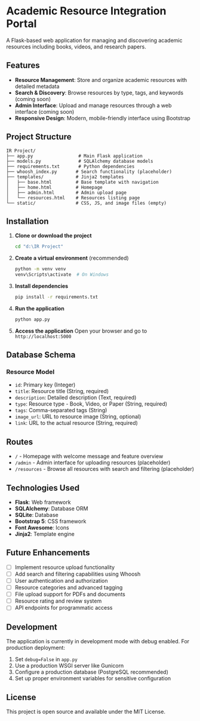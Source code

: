 # Academic Resource Integration Portal

A Flask-based web application for managing and discovering academic resources including books, videos, and research papers.

## Features

- **Resource Management**: Store and organize academic resources with detailed metadata
- **Search & Discovery**: Browse resources by type, tags, and keywords (coming soon)
- **Admin Interface**: Upload and manage resources through a web interface (coming soon)
- **Responsive Design**: Modern, mobile-friendly interface using Bootstrap

## Project Structure

```
IR Project/
├── app.py                 # Main Flask application
├── models.py              # SQLAlchemy database models
├── requirements.txt       # Python dependencies
├── whoosh_index.py       # Search functionality (placeholder)
├── templates/            # Jinja2 templates
│   ├── base.html         # Base template with navigation
│   ├── home.html         # Homepage
│   ├── admin.html        # Admin upload page
│   └── resources.html    # Resources listing page
└── static/               # CSS, JS, and image files (empty)
```

## Installation

1. **Clone or download the project**
   ```bash
   cd "d:\IR Project"
   ```

2. **Create a virtual environment** (recommended)
   ```bash
   python -m venv venv
   venv\Scripts\activate  # On Windows
   ```

3. **Install dependencies**
   ```bash
   pip install -r requirements.txt
   ```

4. **Run the application**
   ```bash
   python app.py
   ```

5. **Access the application**
   Open your browser and go to `http://localhost:5000`

## Database Schema

### Resource Model
- `id`: Primary key (Integer)
- `title`: Resource title (String, required)
- `description`: Detailed description (Text, required)
- `type`: Resource type - Book, Video, or Paper (String, required)
- `tags`: Comma-separated tags (String)
- `image_url`: URL to resource image (String, optional)
- `link`: URL to the actual resource (String, required)

## Routes

- `/` - Homepage with welcome message and feature overview
- `/admin` - Admin interface for uploading resources (placeholder)
- `/resources` - Browse all resources with search and filtering (placeholder)

## Technologies Used

- **Flask**: Web framework
- **SQLAlchemy**: Database ORM
- **SQLite**: Database
- **Bootstrap 5**: CSS framework
- **Font Awesome**: Icons
- **Jinja2**: Template engine

## Future Enhancements

- [ ] Implement resource upload functionality
- [ ] Add search and filtering capabilities using Whoosh
- [ ] User authentication and authorization
- [ ] Resource categories and advanced tagging
- [ ] File upload support for PDFs and documents
- [ ] Resource rating and review system
- [ ] API endpoints for programmatic access

## Development

The application is currently in development mode with debug enabled. For production deployment:

1. Set `debug=False` in `app.py`
2. Use a production WSGI server like Gunicorn
3. Configure a production database (PostgreSQL recommended)
4. Set up proper environment variables for sensitive configuration

## License

This project is open source and available under the MIT License.
